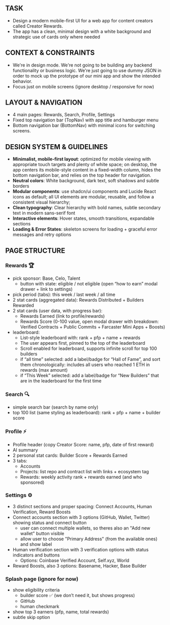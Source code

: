 ## TASK

- Design a modern mobile-first UI for a web app for content creators called Creator Rewards.
- The app has a clean, minimal design with a white background and strategic use of cards only where needed

## CONTEXT & CONSTRAINTS
 
- We're in design mode. We're not going to be building any backend functionality or business logic. We're just going to use dummy JSON in order to mock up the prototype of our mini app and show the intended behavior.
- Focus just on mobile screens (ignore desktop / responsive for now)

## LAYOUT & NAVIGATION

- 4 main pages: Rewards, Search, Profile, Settings
- Fixed top navigation bar (TopNav) with app title and hamburger menu
- Bottom navigation bar (BottomNav) with minimal icons for switching screens.


## DESIGN SYSTEM & GUIDELINES

- **Minimalist, mobile-first layout**: optimized for mobile viewing with appropriate touch targets and plenty of white space; on desktop, the app centers its mobile-style content in a fixed-width column, hides the bottom navigation bar, and relies on the top header for navigation.
- **Neutral colors**: White background, dark text, soft shadows and subtle borders
- **Modular components**: use shadcn/ui components and Lucide React icons as default; all UI elements are modular, reusable, and follow a consistent visual hierarchy; 
- **Clean typography**: Clear hierarchy with bold names, subtle secondary text in modern sans-serif font
- **Interactive elements**: Hover states, smooth transitions, expandable sections
- **Loading & Error States**: skeleton screens for loading + graceful error messages and retry options


## PAGE STRUCTURE

### Rewards 🏆
- pick sponsor: Base, Celo, Talent
    - button with state: eligible / not eligible (open “how to earn” modal drawer + link to settings)
- pick period (tabs): this week / last week / all time
- 2 stat cards (aggregated data): Rewards Distributed + Builders Rewarded
- 2 stat cards (user data, with progress bar): 
  - Rewards Earned (link to profile/rewards)
  - Rewards Score (0-100 value, open modal drawer with breakdown: Verified Contracts + Public Commits + Farcaster Mini Apps + Boosts)
- leaderboard:
  - List-style leaderboard with: rank + pfp + name + rewards
  - The user appears first, pinned to the top of the leaderboard
  - Scroll enabled for leaderboard, supports infinite scroll for top 100 builders
  - if “all time” selected: add a label/badge for “Hall of Fame”, and sort them chronologically: includes all users who reached 1 ETH in rewards (max amount)
  - if “This Week” selected: add a label/badge for “New Builders” that are in the leaderboard for the first time


### Search 🔍
- simple search bar (search by name only)
- top 100 list (same styling as leaderboard): rank + pfp + name + builder score 

### Profile ⚡️
- Profile header (copy Creator Score: name, pfp, date of first reward)
- AI summary
- 2 personal stat cards: Builder Score + Rewards Earned
- 3 tabs: 
  - Accounts
  - Projects: list repo and contract list with links + ecosystem tag 
  - Rewards: weekly activity rank + rewards earned (and who sponsored)

### Settings ⚙️

- 3 distinct sections and proper spacing: Connect Accounts, Human Verification, Reward Boosts
- Connect accounts section with 3 options (GitHub, Wallet, Twitter) showing status and connect button
  - user can connect multiple wallets, so theres also an "Add new wallet" button visible
  - allow user to choose "Primary Address" (from the available ones) and show label
- Human verification section with 3 verification options with status indicators and buttons
  - Options: Coinbase Verified Account, Self.xyz, World
- Reward Boosts, also 3 options: Basename, Hacker, Base Builder

### Splash page (ignore for now)
- show eligibility criteria
    - builder score ✅ (we don’t need it, but shows progress)
    - GitHub
    - human checkmark
- show top 3 earners (pfp, name, total rewards)
- subtle skip option